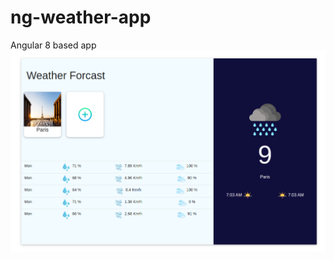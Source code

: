 # ng-weather-app
Angular 8 based app
<img src="https://github.com/alitarfa/ng-weather-app/blob/master/images/Screenshot%20from%202019-12-22%2016-03-55.png"/>
